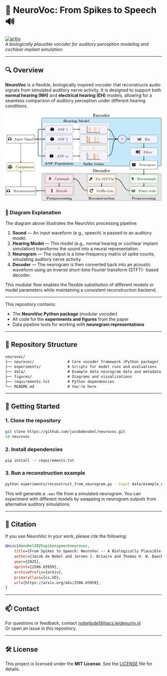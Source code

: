 # 🧠 NeuroVoc: From Spikes to Speech 🔊

[![arXiv](https://img.shields.io/badge/arXiv-Preprint-orange)](https://arxiv.org/abs/XXXX.XXXXX)  
*A biologically plausible vocoder for auditory perception modeling and cochlear implant simulation.*

---

## 🔍 Overview

**NeuroVoc** is a flexible, biologically inspired vocoder that reconstructs audio signals from simulated auditory nerve activity. It is designed to support both **normal hearing (NH)** and **electrical hearing (EH)** models, allowing for a seamless comparison of auditory perception under different hearing conditions.

![NeuroVoc Diagram](neurovoc.png)

### 🧭 Diagram Explanation

The diagram above illustrates the NeuroVoc processing pipeline:

1. **Sound** — An input waveform (e.g., speech) is passed to an auditory model.
2. **Hearing Model** — This model (e.g., normal hearing or cochlear implant simulation) transforms the sound into a neural representation.
3. **Neurogram** — The output is a time–frequency matrix of spike counts, simulating auditory nerve activity.
4. **Decoder** — The neurogram is then converted back into an acoustic waveform using an inverse short-time Fourier transform (STFT)- based decoder.

This modular flow enables the flexible substitution of different models or model parameters while maintaining a consistent reconstruction backend.

---

This repository contains:

- The **NeuroVoc Python package** (modular vocoder)
- All code for the **experiments and figures** from the paper
- Data pipeline tools for working with **neurogram representations**
---

## 📁 Repository Structure

```
neurovoc/
├── neurovoc/               # Core vocoder framework (Python package)
├── experiments/            # Scripts for model runs and evaluations
├── data/                   # Example data neurogram data and metadata
├── figures/                # Diagrams and visualizations
├── requirements.txt        # Python dependencies
└── README.md               # You're here
```

---

## 🚀 Getting Started

### 1. Clone the repository

```bash
git clone https://github.com/jacobdenobel/neurovoc.git
cd neurovoc
```

### 2. Install dependencies

```bash
pip install -r requirements.txt
```

### 3. Run a reconstruction example

```bash
python experiments/reconstruct_from_neurogram.py --input data/example_neurogram.npz
```

This will generate a `.wav` file from a simulated neurogram. You can experiment with different models by swapping in neurogram outputs from alternative auditory simulations. 

---


## 🧠 Citation

If you use NeuroVoc in your work, please cite the following:

```bibtex
@misc{denobel2025spikesspeechneurovoc,
    title={From Spikes to Speech: NeuroVoc -- A Biologically Plausible Vocoder Framework for Auditory Perception and Cochlear Implant Simulation}, 
    author={Jacob de Nobel and Jeroen J. Briaire and Thomas H. W. Baeck and Anna V. Kononova and Johan H. M. Frijns},
    year={2025},
    eprint={2506.03959},
    archivePrefix={arXiv},
    primaryClass={cs.SD},
    url={https://arxiv.org/abs/2506.03959}, 
}
```

---

## 📫 Contact

For questions or feedback, contact [nobeljpde1@liacs.leidenuniv.nl](mailto:nobeljpde1@liacs.leidenuniv.nl)  
Or open an issue in this repository.

---

## 🛠 License

This project is licensed under the **MIT License**. See the [LICENSE](LICENSE) file for details.
